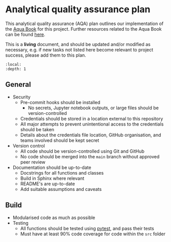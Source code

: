 # Analytical quality assurance plan

This analytical quality assurance (AQA) plan outlines our implementation of the [Aqua Book][aqua-book] for this
project. Further resources related to the Aqua Book can be found [here][aqua-book-resources].

This is a **living** document, and should be updated and/or modified as necessary, e.g. if new tasks not listed here
become relevant to project success, please add them to this plan.

```{contents}
:local:
:depth: 1
```

## General

- Security
  - Pre-commit hooks should be installed
    - No secrets, Jupyter notebook outputs, or large files should be version-controlled
  - Credentials should be stored in a location external to this repository
  - All major attempts to prevent unintentional access to the credentials should be taken
  - Details about the credentials file location, GitHub organisation, and teams involved should be kept secret
- Version control
  - All code should be version-controlled using Git and GitHub
  - No code should be merged into the `main` branch without approved peer review
- Documentation should be up-to-date
  - Docstrings for all functions and classes
  - Build in Sphinx where relevant
  - README's are up-to-date
  - Add suitable assumptions and caveats

## Build

- Modularised code as much as possible
- Testing
  - All functions should be tested using [pytest][pytest], and pass their tests
  - Must have at least 90% code coverage for code within the `src` folder

[aqua-book]: https://www.gov.uk/government/publications/the-aqua-book-guidance-on-producing-quality-analysis-for-government
[aqua-book-resources]: https://www.gov.uk/government/collections/aqua-book-resources
[pytest]: https://docs.pytest.org/
